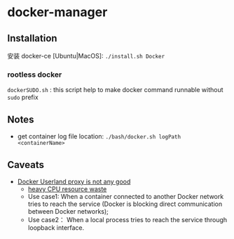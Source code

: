 # docker-manager

## Installation

安装 docker-ce [Ubuntu|MacOS]: `./install.sh Docker`


### rootless docker

`dockerSUDO.sh` :
this script help to make docker command runnable without `sudo` prefix

## Notes

- get container log file location: `./bash/docker.sh logPath <containerName>`



## Caveats
- [Docker Userland proxy is not any good](https://github.com/moby/moby/issues/14856)
    - [heavy CPU resource waste](https://franckpachot.medium.com/high-cpu-usage-in-docker-proxy-with-chatty-database-application-disable-userland-proxy-415ffa064955)
    - Use case1: When a container connected to another Docker network tries to reach the service (Docker is blocking direct communication between Docker networks);
    - Use case2： When a local process tries to reach the service through loopback interface.
